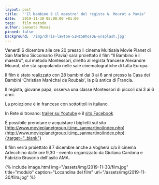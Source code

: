 ```yaml
---
layout: post
title:  "'Il bambino è il maestro' del regista A. Mourot a Pavia"
date:   2019-11-30 08:00:00 +01:00
tags:   film metodo
author: Samanta Monai
pinned: false
background: '/img/chris-lawton-5IHz5WhosQE-unsplash.jpg'
---
```


Venerdì 6 dicembre alle ore 20 presso il cinema Multisala Movie Planet di San Martino Siccomario (Pavia)
sarà proiettato il film “Il Bambino è il maestro”, sul metodo Montessori,
diretto al regista francese Alexandre Mourot,
che sta spopolando nelle sale cinematografiche di tutta Europa.



Il film è stato realizzato con 28 bambini dai 3 ai 6 anni presso la Casa dei Bambini ‘Christian Maréchal de Roubaix’, la più antica di Francia.

Il regista, giovane papà, osserva una classe Montessori di piccoli dai 3 ai 6 anni.

La proiezione è in francese con sottotitoli in italiano.

In Rete si trovano: [trailer su Youtube](https://www.youtube.com/watch?v=4fSOBOELbnI) e il [sito Facebook](https://www.facebook.com/filmmetodomontessori/)



È possibile prenotare e acquistare i biglietti sul sito [http://www.movieplanetgroup.it/mp_sanmartino/index.php](http://www.movieplanetgroup.it/mp_sanmartino/index.php){:target="_blank"}


Il film verrà proiettato il 7 dicembre anche a Voghera c/o il cinema Arlecchino dalle ore 9,30 - evento organizzato da Giuliana Cardona e Fabrizio Brusorio dell'asilo AMA.


{% include image.html img="/assets/img/2019-11-30/film.jpg" title="modulo" caption="Locandina del film" url="/assets/img/2019-11-30/film.jpg" %}
